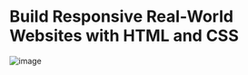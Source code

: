 # Build Responsive Real-World Websites with HTML and CSS

![image](https://user-images.githubusercontent.com/35812858/177392283-21159deb-14a1-46d4-8ae1-f95aee53dfd1.png)
